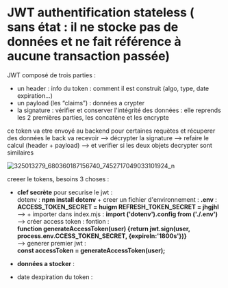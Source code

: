 # JWT authentification stateless ( sans état : il ne stocke pas de données et ne fait référence à aucune transaction passée)

JWT composé de trois parties :
- un header : info du token : comment il est construit (algo, type, date expiration...)
- un payload (les “claims”) : données a crypter
- la signature : vérifier et conserver l'intégrité des données : elle reprends les 2 premières parties, les concatène et les encrypte 

ce token va etre envoyé au backend pour certaines requètes et récuperer des données
le back va recevoir --> décrypter la signature --> refaire le calcul  (header + payload) --> et verifier si les deux objets decrypter sont similaires

![325013279_680360187156740_7452717049033101924_n](https://user-images.githubusercontent.com/104756701/212021254-1c5591bd-d012-4d23-9381-c1f157093bc5.jpg)


creeer le tokens, besoins 3 choses :
-  **clef secrète** pour securise le jwt :  
dotenv : **npm install dotenv** + creer un fichier d'environnement : **.env** :
**ACCESS_TOKEN_SECRET = huigm
REFRESH_TOKEN_SECRET = jhgjhl**
--> + importer dans index.mjs : **import ('dotenv').config from ('./.env')**   
--> créer access token : fontion :   
**function generateAccessToken(user) {return jwt.sign(user, process.env.CCESS_TOKEN_SECRET, {expireIn:'1800s'})}**   
--> generer premier jwt :   
**const accessToken = generateAccessToken(user);**  

-  **données a stocker** : 
-  date dexpiration du token : 

